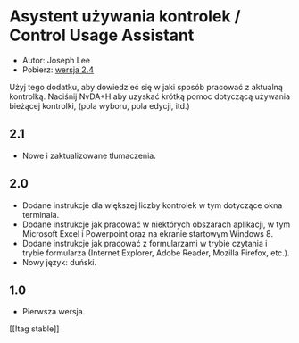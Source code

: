 # Asystent używania kontrolek / Control Usage Assistant #

* Autor: Joseph Lee
* Pobierz: [wersja 2.4][1]

Użyj tego dodatku, aby dowiedzieć się w jaki sposób pracować z aktualną
kontrolką.  Naciśnij NvDA+H aby uzyskać krótką pomoc dotyczącą używania
bieżącej kontrolki, (pola wyboru, pola edycji, itd.)

## 2.1 ##

* Nowe i zaktualizowane tłumaczenia.


## 2.0 ##

* Dodane instrukcje dla większej liczby kontrolek w tym dotyczące okna
  terminala.
* Dodane instrukcje jak pracować w niektórych obszarach aplikacji, w tym
  Microsoft Excel i Powerpoint oraz na ekranie startowym Windows 8.
* Dodane instrukcje jak pracować z formularzami w trybie czytania i trybie
  formularza (Internet Explorer, Adobe Reader, Mozilla Firefox, etc.).
* Nowy język: duński.


## 1.0 ##

* Pierwsza wersja.

[[!tag stable]]

[1]: http://addons.nvda-project.org/files/get.php?file=cua
